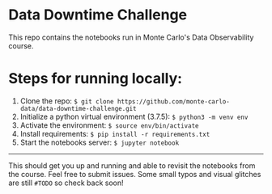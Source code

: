 # Data Downtime Challenge

This repo contains the notebooks run in Monte Carlo's Data Observability course.

# Steps for running locally:

1. Clone the repo: `$ git clone https://github.com/monte-carlo-data/data-downtime-challenge.git`
2. Initialize a python virtual environment (3.7.5): `$ python3 -m venv env`
3. Activate the environment: `$ source env/bin/activate`
4. Install requirements: `$ pip install -r requirements.txt`
5. Start the notebooks server: `$ jupyter notebook`

___

This should get you up and running and able to revisit the notebooks from the course. Feel free to submit issues. Some small typos and visual glitches are still `#TODO` so check back soon!

